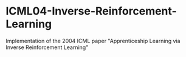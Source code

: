 # ICML04-Inverse-Reinforcement-Learning
Implementation of the 2004 ICML paper "Apprenticeship Learning via Inverse Reinforcement Learning"
